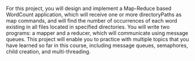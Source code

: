 For this project, you will design and implement a Map-Reduce based WordCount
application, which will receive one or more directoryPaths as map commands, and will
find the number of occurrences of each word existing in all files located in specified
directories. You will write two programs: a mapper and a reducer, which will
communicate using message queues. This project will enable you to practice with
multiple topics that you have learned so far in this course, including message queues,
semaphores, child creation, and multi-threading.

